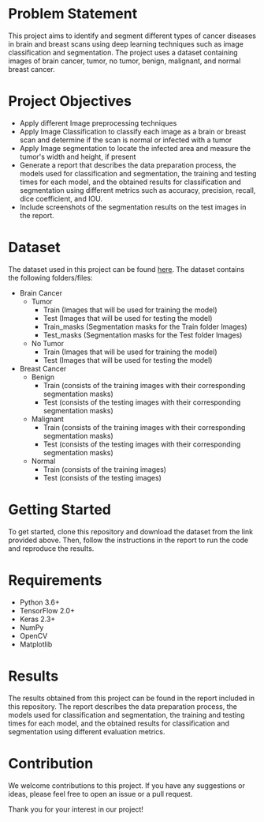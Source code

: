 # Problem Statement
This project aims to identify and segment different types of cancer diseases in brain and breast scans using deep learning techniques such as image classification and segmentation. The project uses a dataset containing images of brain cancer, tumor, no tumor, benign, malignant, and normal breast cancer.

# Project Objectives
- Apply different Image preprocessing techniques
- Apply Image Classification to classify each image as a brain or breast scan and determine if the scan is normal or infected with a tumor
- Apply Image segmentation to locate the infected area and measure the tumor's width and height, if present
- Generate a report that describes the data preparation process, the models used for classification and segmentation, the training and testing times for each model, and the obtained results for classification and segmentation using different metrics such as accuracy, precision, recall, dice coefficient, and IOU.
- Include screenshots of the segmentation results on the test images in the report.
# Dataset
The dataset used in this project can be found [here](https://drive.google.com/file/d/1VRG99lvzfhdC-YA5dfdj_a9IyMCl5WHH/view). The dataset contains the following folders/files:

- Brain Cancer
  - Tumor
    - Train (Images that will be used for training the model)
    - Test (Images that will be used for testing the model)
    - Train_masks (Segmentation masks for the Train folder Images)
    - Test_masks (Segmentation masks for the Test folder Images)
  - No Tumor
    - Train (Images that will be used for training the model)
    - Test (Images that will be used for testing the model)
- Breast Cancer
  - Benign
    - Train (consists of the training images with their corresponding segmentation masks)
    - Test (consists of the testing images with their corresponding segmentation masks)
  - Malignant
    - Train (consists of the training images with their corresponding segmentation masks)
    - Test (consists of the testing images with their corresponding segmentation masks)
  - Normal
    - Train (consists of the training images)
    - Test (consists of the testing images)
# Getting Started
To get started, clone this repository and download the dataset from the link provided above. Then, follow the instructions in the report to run the code and reproduce the results.

# Requirements
- Python 3.6+
- TensorFlow 2.0+
- Keras 2.3+
- NumPy
- OpenCV
- Matplotlib
# Results
The results obtained from this project can be found in the report included in this repository. The report describes the data preparation process, the models used for classification and segmentation, the training and testing times for each model, and the obtained results for classification and segmentation using different evaluation metrics.

# Contribution
We welcome contributions to this project. If you have any suggestions or ideas, please feel free to open an issue or a pull request.

Thank you for your interest in our project!
